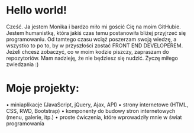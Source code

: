 # Hello world!

Cześć. Ja jestem Monika i bardzo miło mi gościć Cię na moim GitHubie. Jestem humanistką, która jakiś czas temu postanowiła bliżej przyjrzeć się programowaniu. Od tamtego czasu wciąż poszerzam swoją wiedzę, a wszystko to po to, by w przyszłości zostać FRONT END DEVELOPEREM. Jeżeli chcesz zobaczyć, co w moim kodzie piszczy, zapraszam do repozytoriów. Mam nadzieję, że nie będziesz się nudzić. Życzę miłego zwiedzania :) 

# Moje projekty:

•	miniaplikacje (JavaScript, jQuery, Ajax, API)
•	strony internetowe (HTML, CSS, RWD, Bootstrap)
•	komponenty do budowy stron internetowych (menu, galerie, itp.)
•	proste ćwiczenia, które wprowadziły mnie w świat programowania   
